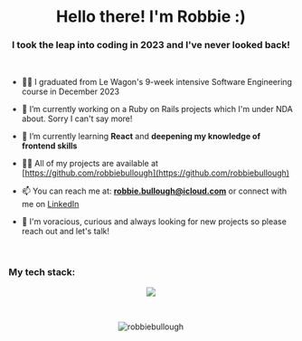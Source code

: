 <h1 align="center">Hello there! I'm Robbie :)</h1>
<h3 align="center">I took the leap into coding in 2023 and I've never looked back!</h3>

<br>

- 👨‍🏫 I graduated from Le Wagon's 9-week intensive Software Engineering course in December 2023

- 🔭 I’m currently working on a Ruby on Rails projects which I'm under NDA about. Sorry I can't say more!

- 🌱 I’m currently learning **React** and **deepening my knowledge of frontend skills**

- 👨‍💻 All of my projects are available at [https://github.com/robbiebullough](https://github.com/robbiebullough)

- 📫 You can reach me at: **robbie.bullough@icloud.com** or connect with me on [LinkedIn](https://www.linkedin.com/in/robbie-bullough/)

- 🚀 I'm voracious, curious and always looking for new projects so please reach out and let's talk!

<br>
<h3 align="left">My tech stack:</h3>
<p align="center">
  <a href="https://skillicons.dev">
    <img src="https://skillicons.dev/icons?i=ruby,rails,html,css,bootstrap,js,bash,figma,vscode,git,github,postgres,heroku" />
  </a>
</p>
<br>
<p align="center"> <img src="https://komarev.com/ghpvc/?username=robbiebullough&label=Profile%20views&color=ce9927&style=flat" alt="robbiebullough" /> </p>
